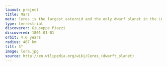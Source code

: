 ```yaml
---
lauout: project
title: Mars
meta: Ceres is the largest asteroid and the only dwarf planet in the inner 
type: terrestrial
discoverer: Giuseppe Piazzi
discovered: 1801-01-01
orbit: 4.6 years
radius: 487 km
tilt: 3°
image: lora.jpg
source: http://en.wilipedia.org/wiki/Ceres_(dwarft_planet)
---
```

